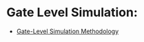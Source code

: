 # Gate Level Simulation:

* [Gate-Level Simulation Methodology](https://drive.google.com/file/d/1WHv1UV3Q4FScvgDAdkk-3o0YGdF_3CU6/view?usp=sharing)
